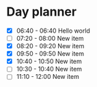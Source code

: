 
# Day planner

- [x] 06:40 - 06:40 Hello world
- [ ] 07:20 - 08:00 New item
- [x] 08:20 - 09:20 New item
- [x] 09:50 - 09:50 New item
- [x] 10:40 - 10:50 New item
- [ ] 10:30 - 10:40 New item
- [ ] 11:10 - 12:00 New item